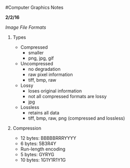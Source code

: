#Computer Graphics Notes

**2/2/16**

*Image File Formats*

1. Types
   - Compressed
      - smaller
	  - png, jpg, gif
   - Uncompressed
      - no degradation
	  - raw pixel information
	  - tiff, bmp, raw
   - Lossy
      - loses original information
	  - not all compressed formats are lossy
      - jpg
   - Lossless
      - retains all data
	  - tiff, bmp, raw, png (compressed and lossless)

2. Compression
   - 12 bytes: BBBBBRRRYYYY
   - 6 bytes: 5B3R4Y
   - Run-length encoding
   - 5 bytes: GYRYG
   - 10 bytes: 1G1Y1R1Y1G
   



